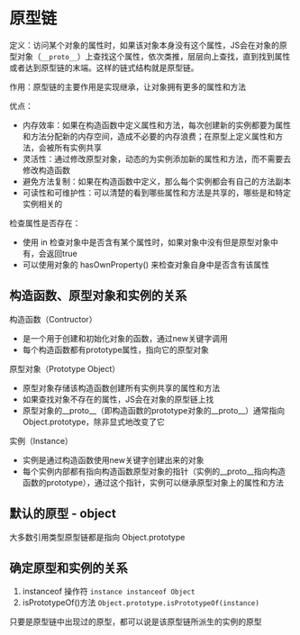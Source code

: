 # 原型链
定义：访问某个对象的属性时，如果该对象本身没有这个属性，JS会在对象的原型对象（`__proto__`）上查找这个属性，依次类推，层层向上查找，直到找到属性或者达到原型链的末端。这样的链式结构就是原型链。

作用：原型链的主要作用是实现继承，让对象拥有更多的属性和方法

优点：
- 内存效率：如果在构造函数中定义属性和方法，每次创建新的实例都要为属性和方法分配新的内存空间，造成不必要的内存浪费；在原型上定义属性和方法，会被所有实例共享
- 灵活性：通过修改原型对象，动态的为实例添加新的属性和方法，而不需要去修改构造函数
- 避免方法复制：如果在构造函数中定义，那么每个实例都会有自己的方法副本
- 可读性和可维护性：可以清楚的看到哪些属性和方法是共享的，哪些是和特定实例相关的

检查属性是否存在：
- 使用 in 检查对象中是否含有某个属性时，如果对象中没有但是原型对象中有，会返回true
- 可以使用对象的 hasOwnProperty() 来检查对象自身中是否含有该属性

## 构造函数、原型对象和实例的关系
构造函数（Contructor）
- 是一个用于创建和初始化对象的函数，通过new关键字调用
- 每个构造函数都有prototype属性，指向它的原型对象

原型对象（Prototype Object）
- 原型对象存储该构造函数创建所有实例共享的属性和方法
- 如果查找对象不存在的属性，JS会在对象的原型链上找
- 原型对象的__proto__（即构造函数的prototype对象的__proto__）通常指向Object.prototype，除非显式地改变了它

实例（Instance）
- 实例是通过构造函数使用new关键字创建出来的对象
- 每个实例内部都有指向构造函数原型对象的指针（实例的__proto__指向构造函数的prototype），通过这个指针，实例可以继承原型对象上的属性和方法

## 默认的原型 - object
大多数引用类型原型链都是指向 Object.prototype

## 确定原型和实例的关系
1. instanceof 操作符
`instance instanceof Object`
2. isPrototypeOf()方法
`Object.prototype.isPrototypeOf(instance)`

只要是原型链中出现过的原型，都可以说是该原型链所派生的实例的原型